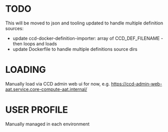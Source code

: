 # TODO

This will be moved to json and tooling updated to handle multiple definition sources:

 - update ccd-docker-definition-importer: array of CCD_DEF_FILENAME - then loops and loads
 - update Dockerfile to handle multiple definitions source dirs

 # LOADING

 Manually load via CCD admin web ui for now, e.g. https://ccd-admin-web-aat.service.core-compute-aat.internal/

 # USER PROFILE

 Manually managed in each environment